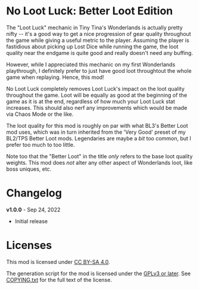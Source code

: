 No Loot Luck: Better Loot Edition
=================================

The "Loot Luck" mechanic in Tiny Tina's Wonderlands is actually pretty
nifty -- it's a good way to get a nice progression of gear quality
throughout the game while giving a useful metric to the player.
Assuming the player is fastidious about picking up Lost Dice while
running the game, the loot quality near the endgame is quite good and
really doesn't need any buffing.

However, while I appreciated this mechanic on my first Wonderlands
playthrough, I definitely prefer to just have good loot throughtout the 
whole game when replaying.  Hence, this mod!

No Loot Luck completely removes Loot Luck's impact on the loot quality
throughout the game.  Loot will be equally as good at the beginning of the game
as it is at the end, regardless of how much your Loot Luck stat
increases.  This should also nerf any improvements which would be made
via Chaos Mode or the like.

The loot quality for this mod is roughly on par with what BL3's Better
Loot mod uses, which was in turn inherited from the 'Very Good' preset
of my BL2/TPS Better Loot mods.  Legendaries are maybe a *bit* too
common, but I prefer too much to too little.

Note too that the "Better Loot" in the title *only* refers to the base
loot quality weights.  This mod does *not* alter any other aspect of
Wonderlands loot, like boss uniques, etc.

Changelog
=========

**v1.0.0** - Sep 24, 2022
 * Initial release
 
Licenses
========

This mod is licensed under [CC BY-SA 4.0](https://creativecommons.org/licenses/by-sa/4.0/).

The generation script for the mod is licensed under the
[GPLv3 or later](https://www.gnu.org/licenses/quick-guide-gplv3.html).
See [COPYING.txt](../../COPYING.txt) for the full text of the license.

